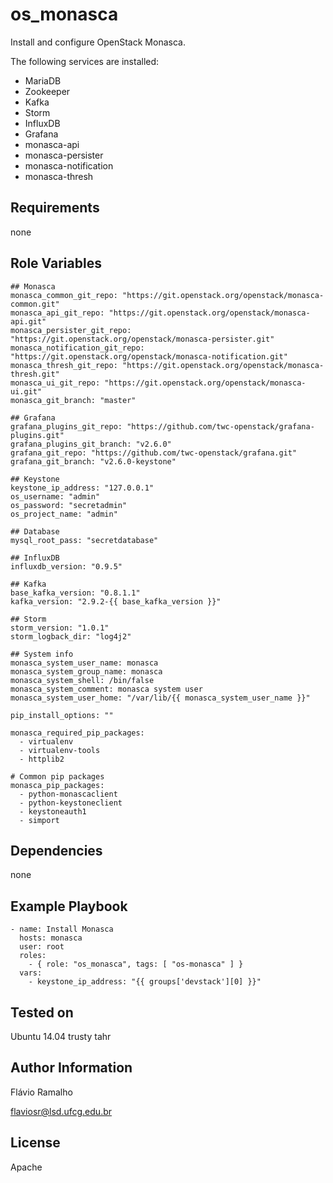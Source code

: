 os_monasca
==========

Install and configure OpenStack Monasca.

The following services are installed:
- MariaDB
- Zookeeper
- Kafka
- Storm
- InfluxDB
- Grafana
- monasca-api
- monasca-persister
- monasca-notification
- monasca-thresh

Requirements
------------

none

Role Variables
--------------

    ## Monasca
    monasca_common_git_repo: "https://git.openstack.org/openstack/monasca-common.git"
    monasca_api_git_repo: "https://git.openstack.org/openstack/monasca-api.git"
    monasca_persister_git_repo: "https://git.openstack.org/openstack/monasca-persister.git"
    monasca_notification_git_repo: "https://git.openstack.org/openstack/monasca-notification.git"
    monasca_thresh_git_repo: "https://git.openstack.org/openstack/monasca-thresh.git"
    monasca_ui_git_repo: "https://git.openstack.org/openstack/monasca-ui.git"
    monasca_git_branch: "master"
    
    ## Grafana
    grafana_plugins_git_repo: "https://github.com/twc-openstack/grafana-plugins.git"
    grafana_plugins_git_branch: "v2.6.0"
    grafana_git_repo: "https://github.com/twc-openstack/grafana.git"
    grafana_git_branch: "v2.6.0-keystone"
    
    ## Keystone
    keystone_ip_address: "127.0.0.1"
    os_username: "admin"
    os_password: "secretadmin"
    os_project_name: "admin"
    
    ## Database
    mysql_root_pass: "secretdatabase"
    
    ## InfluxDB
    influxdb_version: "0.9.5"
    
    ## Kafka
    base_kafka_version: "0.8.1.1"
    kafka_version: "2.9.2-{{ base_kafka_version }}"
    
    ## Storm
    storm_version: "1.0.1"
    storm_logback_dir: "log4j2"
    
    ## System info
    monasca_system_user_name: monasca
    monasca_system_group_name: monasca
    monasca_system_shell: /bin/false
    monasca_system_comment: monasca system user
    monasca_system_user_home: "/var/lib/{{ monasca_system_user_name }}"
    
    pip_install_options: ""
    
    monasca_required_pip_packages:
      - virtualenv
      - virtualenv-tools
      - httplib2
    
    # Common pip packages
    monasca_pip_packages:
      - python-monascaclient
      - python-keystoneclient
      - keystoneauth1
      - simport

Dependencies
------------

none

Example Playbook
----------------

    - name: Install Monasca
      hosts: monasca
      user: root
      roles:
        - { role: "os_monasca", tags: [ "os-monasca" ] }
      vars:
        - keystone_ip_address: "{{ groups['devstack'][0] }}"

Tested on
---------

Ubuntu 14.04 trusty tahr

Author Information
------------------
Flávio Ramalho

flaviosr@lsd.ufcg.edu.br

License
-------
Apache
